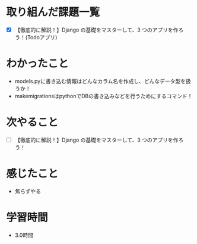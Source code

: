 # 取り組んだ課題一覧

- [x] 【徹底的に解説！】Django の基礎をマスターして、3 つのアプリを作ろう！(Todoアプリ)

# わかったこと

- models.pyに書き込む情報はどんなカラム名を作成し、どんなデータ型を扱うか！
- makemigrationsはpythonでDBの書き込みなどを行うためにするコマンド！

# 次やること

- [ ] 【徹底的に解説！】Django の基礎をマスターして、3 つのアプリを作ろう！

# 感じたこと

- 焦らずやる

# 学習時間

- 3.0時間